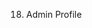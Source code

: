 <!-- !To Do List: -->

<!-- 1. Payment Page -->
<!-- 2. Pass Chg & Forget Pass & OTP sending logic( Working on it) -->
<!-- 3. Edit option - add picture - display picture - Back to Dashboard -->
<!-- 4. Front end - dashboard dp, login bg-, courses.php>enroll button style, in dashboard sort by dropdown -->
<!-- 5. Backend - Database courses add img -->
<!-- 7. Navbar in Courses section(search, dashboard, all course) -->
<!-- 8. Payment page confirmation page CSS add -->
<!-- 9. Course duration and remove on checkout page -->
<!-- 10. Payment page not solved > Validation -->
<!-- 11. Checkout.php - Add Courses > Courses.php - enroll > Checkout.php -->
<!-- 12. Fix the alert in payment page -->
<!-- 13. Course page search box logic -->
<!-- 14. course page -> avialable courses and dashbord css -->
<!-- 15. dashbord -> photo , start course button -->
<!-- 16. Static pics change in carousel of index -->
<!-- 17. Search.php CSS add hbe when there's no results -->
18. Admin Profile